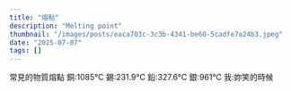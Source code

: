 ```yaml
---
title: "熔點"
description: "Melting point"
thumbnail: "/images/posts/eaca703c-3c3b-4341-be60-5cadfe7a24b3.jpeg"
date: "2025-07-07"
tags: []
---
```


常見的物質熔點
銅:1085°C
錫:231.9°C
鉛:327.6°C
銀:961°C
我:妳笑的時候

